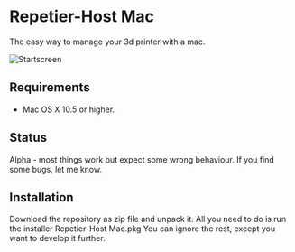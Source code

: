 # Repetier-Host Mac

The easy way to manage your 3d printer with a mac.

![Startscreen](https://github.com/repetier/Repetier-Host-Mac/raw/master/docs/screenshots/startscreen.png)

## Requirements

* Mac OS X 10.5 or higher.

## Status

Alpha - most things work but expect some wrong behaviour. If you find some bugs, let me know.

## Installation

Download the repository as zip file and unpack it.
All you need to do is run the installer Repetier-Host Mac.pkg
You can ignore the rest, except you want to develop it further. 
